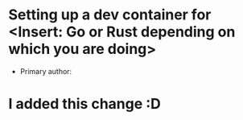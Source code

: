 # Setting up a dev container for <Insert: Go or Rust depending on which you are doing>

* Primary author: [<Boluwatife Adeshina>](https://github.com/boluwatifeda)

# I added this change :D